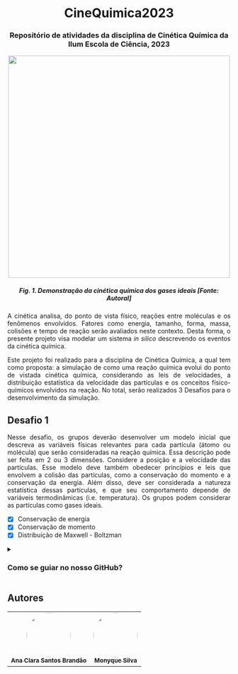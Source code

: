 <h1 align="center">CineQuimica2023</h1>
<h3 align="center">Repositório de atividades da disciplina de Cinética Química da Ilum Escola de Ciência, 2023</h3>

<p align="center"><img src="https://github.com/alicevk/RNAG-TCS/assets/106678040/27ea9a37-8121-4dfc-8389-f9e17cd87991" height="500"></p>
<h5 align="center"> Fig. 1. Demonstração da cinética química dos gases ideais [Fonte: Autoral] </h5>


<p align= "justify"> A cinética analisa, do ponto de vista físico, reações entre moléculas e os fenômenos envolvidos. Fatores como energia, tamanho, forma, massa, colisões e tempo de reação serão avaliados neste contexto. Desta forma, o presente projeto visa modelar um sistema <i>in silico</i> descrevendo os eventos da cinética química. </p>


<p align= "justify"> Este projeto foi realizado para a disciplina de Cinética Química, a qual tem como proposta: a simulação de como uma reação química evolui do ponto de vistada cinética química, considerando as leis de velocidades, a distribuição estatística da velocidade das partículas e os conceitos físico-químicos envolvidos na reação. No total, serão realizados 3 Desafios para o desenvolvimento da simulação. </p>

## Desafio 1 
<p align= "justify"> Nesse desafio, os grupos deverão desenvolver um modelo inicial que descreva as variáveis físicas relevantes para cada partícula (átomo ou molécula) que serão consideradas na reação química. Essa descrição pode ser feita em 2 ou 3 dimensões. Considere a posição e a velocidade das partículas. Esse modelo deve também obedecer princípios e leis que envolvem a colisão das partículas, como a conservação do momento
e a conservação da energia. Além disso, deve ser considerada a natureza estatística dessas partículas, e que seu comportamento depende de variáveis termodinâmicas (i.e. temperatura). Os grupos podem considerar as partículas como gases ideais. </p>

- [x] Conservação de energia
- [x] Conservação de momento 
- [x] Distribuição de Maxwell - Boltzman

<details><summary><h3><b>Como se guiar no nosso GitHub?</h3></b></summary>
<p align="justify">
 É bem simples!  O código está realizado em um arquivo .py, recomenda-se não abrir o arquivo em Jupyter Notebook já que ele não realiza a simulação em todo seu explendor. Ele está funcional e recomenda-se sua aplicação em VS Code. </p>
</details>

## Autores
<table>
  <tr>
    <td align="center"><a href="https://github.com/aaaaclarinha"><img style="border-radius: 50%;" src="https://avatars.githubusercontent.com/u/106619091?v=4" width="100px;" alt=""/><br /><sub><b>Ana Clara Santos Brandão </b></sub></a><br /></td>
    <td align="center"><a href="https://github.com/monocas"><img style="border-radius: 50%;" src="https://avatars.githubusercontent.com/u/106678040?v=4" width="100px;" alt=""/><br /><sub><b>Monyque Silva</b></sub></a><br /></td>
  </tr>
</table>
